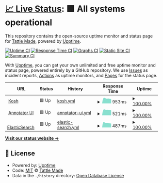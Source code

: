 # [📈 Live Status](https://tattle-made.github.io/status-page): <!--live status--> **🟩 All systems operational**

This repository contains the open-source uptime monitor and status page for [Tattle Made](http://tattle.co.in/), powered by [Upptime](https://github.com/upptime/upptime).

[![Uptime CI](https://github.com/tattle-made/status-page/workflows/Uptime%20CI/badge.svg)](https://github.com/tattle-made/status-page/actions?query=workflow%3A%22Uptime+CI%22)
[![Response Time CI](https://github.com/tattle-made/status-page/workflows/Response%20Time%20CI/badge.svg)](https://github.com/tattle-made/status-page/actions?query=workflow%3A%22Response+Time+CI%22)
[![Graphs CI](https://github.com/tattle-made/status-page/workflows/Graphs%20CI/badge.svg)](https://github.com/tattle-made/status-page/actions?query=workflow%3A%22Graphs+CI%22)
[![Static Site CI](https://github.com/tattle-made/status-page/workflows/Static%20Site%20CI/badge.svg)](https://github.com/tattle-made/status-page/actions?query=workflow%3A%22Static+Site+CI%22)
[![Summary CI](https://github.com/tattle-made/status-page/workflows/Summary%20CI/badge.svg)](https://github.com/tattle-made/status-page/actions?query=workflow%3A%22Summary+CI%22)

With [Upptime](https://upptime.js.org), you can get your own unlimited and free uptime monitor and status page, powered entirely by a GitHub repository. We use [Issues](https://github.com/tattle-made/status-page/issues) as incident reports, [Actions](https://github.com/tattle-made/status-page/actions) as uptime monitors, and [Pages](https://tattle-made.github.io/status-page) for the status page.

<!--start: status pages-->
<!-- This summary is generated by Upptime (https://github.com/upptime/upptime) -->
<!-- Do not edit this manually, your changes will be overwritten -->
<!-- prettier-ignore -->
| URL | Status | History | Response Time | Uptime |
| --- | ------ | ------- | ------------- | ------ |
| <img alt="" src="https://favicons.githubusercontent.com/kosh-server.tattle.co.in" height="13"> [Kosh](https://kosh-server.tattle.co.in/) | 🟩 Up | [kosh.yml](https://github.com/tattle-made/status-page/commits/HEAD/history/kosh.yml) | <details><summary><img alt="Response time graph" src="./graphs/kosh/response-time-week.png" height="20"> 953ms</summary><br><a href="https://tattle-made.github.io/status-page/history/kosh"><img alt="Response time 998" src="https://img.shields.io/endpoint?url=https%3A%2F%2Fraw.githubusercontent.com%2Ftattle-made%2Fstatus-page%2FHEAD%2Fapi%2Fkosh%2Fresponse-time.json"></a><br><a href="https://tattle-made.github.io/status-page/history/kosh"><img alt="24-hour response time 978" src="https://img.shields.io/endpoint?url=https%3A%2F%2Fraw.githubusercontent.com%2Ftattle-made%2Fstatus-page%2FHEAD%2Fapi%2Fkosh%2Fresponse-time-day.json"></a><br><a href="https://tattle-made.github.io/status-page/history/kosh"><img alt="7-day response time 953" src="https://img.shields.io/endpoint?url=https%3A%2F%2Fraw.githubusercontent.com%2Ftattle-made%2Fstatus-page%2FHEAD%2Fapi%2Fkosh%2Fresponse-time-week.json"></a><br><a href="https://tattle-made.github.io/status-page/history/kosh"><img alt="30-day response time 998" src="https://img.shields.io/endpoint?url=https%3A%2F%2Fraw.githubusercontent.com%2Ftattle-made%2Fstatus-page%2FHEAD%2Fapi%2Fkosh%2Fresponse-time-month.json"></a><br><a href="https://tattle-made.github.io/status-page/history/kosh"><img alt="1-year response time 998" src="https://img.shields.io/endpoint?url=https%3A%2F%2Fraw.githubusercontent.com%2Ftattle-made%2Fstatus-page%2FHEAD%2Fapi%2Fkosh%2Fresponse-time-year.json"></a></details> | <details><summary><a href="https://tattle-made.github.io/status-page/history/kosh">100.00%</a></summary><a href="https://tattle-made.github.io/status-page/history/kosh"><img alt="All-time uptime 97.94%" src="https://img.shields.io/endpoint?url=https%3A%2F%2Fraw.githubusercontent.com%2Ftattle-made%2Fstatus-page%2FHEAD%2Fapi%2Fkosh%2Fuptime.json"></a><br><a href="https://tattle-made.github.io/status-page/history/kosh"><img alt="24-hour uptime 100.00%" src="https://img.shields.io/endpoint?url=https%3A%2F%2Fraw.githubusercontent.com%2Ftattle-made%2Fstatus-page%2FHEAD%2Fapi%2Fkosh%2Fuptime-day.json"></a><br><a href="https://tattle-made.github.io/status-page/history/kosh"><img alt="7-day uptime 100.00%" src="https://img.shields.io/endpoint?url=https%3A%2F%2Fraw.githubusercontent.com%2Ftattle-made%2Fstatus-page%2FHEAD%2Fapi%2Fkosh%2Fuptime-week.json"></a><br><a href="https://tattle-made.github.io/status-page/history/kosh"><img alt="30-day uptime 97.94%" src="https://img.shields.io/endpoint?url=https%3A%2F%2Fraw.githubusercontent.com%2Ftattle-made%2Fstatus-page%2FHEAD%2Fapi%2Fkosh%2Fuptime-month.json"></a><br><a href="https://tattle-made.github.io/status-page/history/kosh"><img alt="1-year uptime 97.94%" src="https://img.shields.io/endpoint?url=https%3A%2F%2Fraw.githubusercontent.com%2Ftattle-made%2Fstatus-page%2FHEAD%2Fapi%2Fkosh%2Fuptime-year.json"></a></details>
| <img alt="" src="https://favicons.githubusercontent.com/ogbv-annotator.tattle.co.in" height="13"> [Annotator UI](http://ogbv-annotator.tattle.co.in/) | 🟩 Up | [annotator-ui.yml](https://github.com/tattle-made/status-page/commits/HEAD/history/annotator-ui.yml) | <details><summary><img alt="Response time graph" src="./graphs/annotator-ui/response-time-week.png" height="20"> 521ms</summary><br><a href="https://tattle-made.github.io/status-page/history/annotator-ui"><img alt="Response time 550" src="https://img.shields.io/endpoint?url=https%3A%2F%2Fraw.githubusercontent.com%2Ftattle-made%2Fstatus-page%2FHEAD%2Fapi%2Fannotator-ui%2Fresponse-time.json"></a><br><a href="https://tattle-made.github.io/status-page/history/annotator-ui"><img alt="24-hour response time 514" src="https://img.shields.io/endpoint?url=https%3A%2F%2Fraw.githubusercontent.com%2Ftattle-made%2Fstatus-page%2FHEAD%2Fapi%2Fannotator-ui%2Fresponse-time-day.json"></a><br><a href="https://tattle-made.github.io/status-page/history/annotator-ui"><img alt="7-day response time 521" src="https://img.shields.io/endpoint?url=https%3A%2F%2Fraw.githubusercontent.com%2Ftattle-made%2Fstatus-page%2FHEAD%2Fapi%2Fannotator-ui%2Fresponse-time-week.json"></a><br><a href="https://tattle-made.github.io/status-page/history/annotator-ui"><img alt="30-day response time 550" src="https://img.shields.io/endpoint?url=https%3A%2F%2Fraw.githubusercontent.com%2Ftattle-made%2Fstatus-page%2FHEAD%2Fapi%2Fannotator-ui%2Fresponse-time-month.json"></a><br><a href="https://tattle-made.github.io/status-page/history/annotator-ui"><img alt="1-year response time 550" src="https://img.shields.io/endpoint?url=https%3A%2F%2Fraw.githubusercontent.com%2Ftattle-made%2Fstatus-page%2FHEAD%2Fapi%2Fannotator-ui%2Fresponse-time-year.json"></a></details> | <details><summary><a href="https://tattle-made.github.io/status-page/history/annotator-ui">100.00%</a></summary><a href="https://tattle-made.github.io/status-page/history/annotator-ui"><img alt="All-time uptime 100.00%" src="https://img.shields.io/endpoint?url=https%3A%2F%2Fraw.githubusercontent.com%2Ftattle-made%2Fstatus-page%2FHEAD%2Fapi%2Fannotator-ui%2Fuptime.json"></a><br><a href="https://tattle-made.github.io/status-page/history/annotator-ui"><img alt="24-hour uptime 100.00%" src="https://img.shields.io/endpoint?url=https%3A%2F%2Fraw.githubusercontent.com%2Ftattle-made%2Fstatus-page%2FHEAD%2Fapi%2Fannotator-ui%2Fuptime-day.json"></a><br><a href="https://tattle-made.github.io/status-page/history/annotator-ui"><img alt="7-day uptime 100.00%" src="https://img.shields.io/endpoint?url=https%3A%2F%2Fraw.githubusercontent.com%2Ftattle-made%2Fstatus-page%2FHEAD%2Fapi%2Fannotator-ui%2Fuptime-week.json"></a><br><a href="https://tattle-made.github.io/status-page/history/annotator-ui"><img alt="30-day uptime 100.00%" src="https://img.shields.io/endpoint?url=https%3A%2F%2Fraw.githubusercontent.com%2Ftattle-made%2Fstatus-page%2FHEAD%2Fapi%2Fannotator-ui%2Fuptime-month.json"></a><br><a href="https://tattle-made.github.io/status-page/history/annotator-ui"><img alt="1-year uptime 100.00%" src="https://img.shields.io/endpoint?url=https%3A%2F%2Fraw.githubusercontent.com%2Ftattle-made%2Fstatus-page%2FHEAD%2Fapi%2Fannotator-ui%2Fuptime-year.json"></a></details>
| <img alt="" src="https://favicons.githubusercontent.com/13.234.125.86" height="13"> [ElasticSearch](http://13.234.125.86:9200) | 🟩 Up | [elastic-search.yml](https://github.com/tattle-made/status-page/commits/HEAD/history/elastic-search.yml) | <details><summary><img alt="Response time graph" src="./graphs/elastic-search/response-time-week.png" height="20"> 487ms</summary><br><a href="https://tattle-made.github.io/status-page/history/elastic-search"><img alt="Response time 536" src="https://img.shields.io/endpoint?url=https%3A%2F%2Fraw.githubusercontent.com%2Ftattle-made%2Fstatus-page%2FHEAD%2Fapi%2Felastic-search%2Fresponse-time.json"></a><br><a href="https://tattle-made.github.io/status-page/history/elastic-search"><img alt="24-hour response time 459" src="https://img.shields.io/endpoint?url=https%3A%2F%2Fraw.githubusercontent.com%2Ftattle-made%2Fstatus-page%2FHEAD%2Fapi%2Felastic-search%2Fresponse-time-day.json"></a><br><a href="https://tattle-made.github.io/status-page/history/elastic-search"><img alt="7-day response time 487" src="https://img.shields.io/endpoint?url=https%3A%2F%2Fraw.githubusercontent.com%2Ftattle-made%2Fstatus-page%2FHEAD%2Fapi%2Felastic-search%2Fresponse-time-week.json"></a><br><a href="https://tattle-made.github.io/status-page/history/elastic-search"><img alt="30-day response time 536" src="https://img.shields.io/endpoint?url=https%3A%2F%2Fraw.githubusercontent.com%2Ftattle-made%2Fstatus-page%2FHEAD%2Fapi%2Felastic-search%2Fresponse-time-month.json"></a><br><a href="https://tattle-made.github.io/status-page/history/elastic-search"><img alt="1-year response time 536" src="https://img.shields.io/endpoint?url=https%3A%2F%2Fraw.githubusercontent.com%2Ftattle-made%2Fstatus-page%2FHEAD%2Fapi%2Felastic-search%2Fresponse-time-year.json"></a></details> | <details><summary><a href="https://tattle-made.github.io/status-page/history/elastic-search">100.00%</a></summary><a href="https://tattle-made.github.io/status-page/history/elastic-search"><img alt="All-time uptime 94.96%" src="https://img.shields.io/endpoint?url=https%3A%2F%2Fraw.githubusercontent.com%2Ftattle-made%2Fstatus-page%2FHEAD%2Fapi%2Felastic-search%2Fuptime.json"></a><br><a href="https://tattle-made.github.io/status-page/history/elastic-search"><img alt="24-hour uptime 100.00%" src="https://img.shields.io/endpoint?url=https%3A%2F%2Fraw.githubusercontent.com%2Ftattle-made%2Fstatus-page%2FHEAD%2Fapi%2Felastic-search%2Fuptime-day.json"></a><br><a href="https://tattle-made.github.io/status-page/history/elastic-search"><img alt="7-day uptime 100.00%" src="https://img.shields.io/endpoint?url=https%3A%2F%2Fraw.githubusercontent.com%2Ftattle-made%2Fstatus-page%2FHEAD%2Fapi%2Felastic-search%2Fuptime-week.json"></a><br><a href="https://tattle-made.github.io/status-page/history/elastic-search"><img alt="30-day uptime 94.96%" src="https://img.shields.io/endpoint?url=https%3A%2F%2Fraw.githubusercontent.com%2Ftattle-made%2Fstatus-page%2FHEAD%2Fapi%2Felastic-search%2Fuptime-month.json"></a><br><a href="https://tattle-made.github.io/status-page/history/elastic-search"><img alt="1-year uptime 94.96%" src="https://img.shields.io/endpoint?url=https%3A%2F%2Fraw.githubusercontent.com%2Ftattle-made%2Fstatus-page%2FHEAD%2Fapi%2Felastic-search%2Fuptime-year.json"></a></details>

<!--end: status pages-->

[**Visit our status website →**](https://tattle-made.github.io/status-page)

## 📄 License

- Powered by: [Upptime](https://github.com/upptime/upptime)
- Code: [MIT](./LICENSE) © [Tattle Made](http://tattle.co.in/)
- Data in the `./history` directory: [Open Database License](https://opendatacommons.org/licenses/odbl/1-0/)
